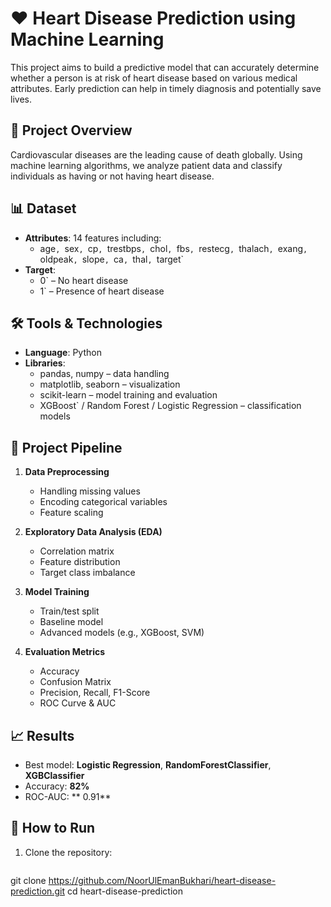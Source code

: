 # ❤️ Heart Disease Prediction using Machine Learning

This project aims to build a predictive model that can accurately determine whether a person is at risk of heart disease based on various medical attributes. Early prediction can help in timely diagnosis and potentially save lives.

## 📁 Project Overview

Cardiovascular diseases are the leading cause of death globally. Using machine learning algorithms, we analyze patient data and classify individuals as having or not having heart disease.

## 📊 Dataset

- **Attributes**: 14 features including:
  - age`, `sex`, `cp`, `trestbps`, `chol`, `fbs`, `restecg`, `thalach`, `exang`, `oldpeak`, `slope`, `ca`, `thal`, `target`
- **Target**:
  - 0` – No heart disease
  - 1` – Presence of heart disease

## 🛠️ Tools & Technologies

- **Language**: Python
- **Libraries**:
  - pandas, numpy – data handling
  - matplotlib, seaborn – visualization
  - scikit-learn – model training and evaluation
  - XGBoost` / Random Forest / Logistic Regression – classification models

## 🚀 Project Pipeline

1. **Data Preprocessing**
   - Handling missing values
   - Encoding categorical variables
   - Feature scaling

2. **Exploratory Data Analysis (EDA)**
   - Correlation matrix
   - Feature distribution
   - Target class imbalance

3. **Model Training**
   - Train/test split
   - Baseline model
   - Advanced models (e.g., XGBoost, SVM)

4. **Evaluation Metrics**
   - Accuracy
   - Confusion Matrix
   - Precision, Recall, F1-Score
   - ROC Curve & AUC


## 📈 Results

- Best model: **Logistic Regression**, **RandomForestClassifier**, **XGBClassifier**
- Accuracy: **82%**
- ROC-AUC: ** 0.91**

## 📌 How to Run

1. Clone the repository:
   ```bash
 git clone https://github.com/NoorUlEmanBukhari/heart-disease-prediction.git
 cd heart-disease-prediction
